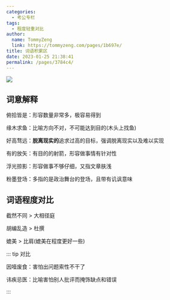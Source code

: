 ```yaml
---
categories: 
  - 考公专栏
tags: 
  - 程度轻重对比
author: 
  name: TommyZeng
  link: https://tommyzeng.com/pages/1b697e/
title: 词语积累区
date: 2023-01-25 21:38:41
permalink: /pages/3784c4/
---
```


![](https://gcore.jsdelivr.net/gh/TommyZeng777/picgo/img/202301261326692.jpg)
<!-- more -->

## 词意解释

俯拾皆是：形容数量非常多，极容易得到

缘木求鱼：比喻方向不对，不可能达到目的(木头上找鱼)

好高骛远：**脱离现实的**追求过高的目标，强调脱离现实以及难以实现

有的放矢：有目的的射箭，形容做事情有针对性

浮光掠影：形容做事不够仔细，又指文章肤浅

粉墨登场：多指的是政治舞台的登场，且带有讥讽意味

## 词语程度对比

截然不同 $>$ 大相径庭 

胡编乱造 $>$ 杜撰

媲美 $>$ 比肩(媲美在程度更好一些)


::: tip 对比

因噎废食：害怕出问题索性不干了

讳疾忌医：比喻害怕别人批评而掩饰缺点和错误

::: 